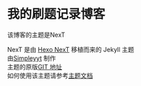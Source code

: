 # 我的刷题记录博客

该博客的主题是NexT

NexT 是由 [Hexo NexT](https://github.com/iissnan/hexo-theme-next) 移植而来的 Jekyll 主题  
由[Simpleyyt](https://github.com/Simpleyyt) 制作  
主题的原版[GIT 地址](http://simpleyyt.github.io/jekyll-theme-next/)  
如何使用该主题请参考[主题文档](http://theme-next.simpleyyt.com/)  


